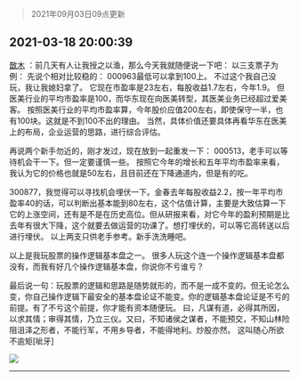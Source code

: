 > 2021年09月03日09点更新
<link rel="stylesheet" href="https://cdn.jsdelivr.net/gh/taotie6/sampleJSON@main/css/photo_show.css">


 ## 2021-03-18 20:00:39 

 [㪚木](https://www.coolapk.com/feed/25634135?shareKey=ODgxMzQ2Y2JiMzZlNjEzMTc3ZDU~) ：前几天有人让我授之以渔，那么今天我就随便说一下吧：
以三支票子为例：
先说个相对比较稳的：
000963最低可以拿到100上。
不过这个我自己没玩，我让我媳妇拿了。
它现在市盈率是23左右，每股收益1.7左右，今年1.9。
但医美行业的平均市盈率是100，而华东现在向医美转型<!--break-->，其医美业务已经超过爱美客。
按照医美行业的平均市盈率算，今年股价应值200左右，即使保守一半，也有100块。这就是不到100不出的理由。
当然，具体价值还要具体再看华东在医美上的布局，企业运营的思路，进行综合评估。

再说两个新手勿近的，刚才发过，现在放到一起重发一下：
000513，老手可以等待机会干一下。但一定要谨慎一些。
按照它今年的增长和五年平均市盈率来看，我认为它的价格也就是50左右，且目前还在下降通道内，但是有的吃。

300877，我觉得可以寻找机会埋伏一下。金春去年每股收益2.2，按一年平均市盈率40的话，可以判断出基本能到80左右，这个估值计算，主要是大致估算一下它的上涨空间，还有是不是在历史高位。但从研报来看，对它今年的盈利预期是比去年有很大下降，这个就要去做运营的功课了。想打埋伏的，可以等它高转送以后进行埋伏。
以上两支只供老手参考。新手洗洗睡吧。

以上是我玩股票的操作逻辑基本盘之一。
很多人玩这个连一个操作逻辑基本盘都没有，而我有好几个操作逻辑基本盘，你说你不亏谁亏？

最后说一句：玩股票的逻辑和思路是随势就形的，而不是一成不变的。但无论怎么变，你自己操作逻辑下最安全的基本盘论证不能变。你的逻辑基本盘论证是不亏的前提。有了不亏这个前提，你才能有资本随便玩。
曰，凡谋有道，必得其所因，以求其情；审得其情，乃立三仪。又曰，不知诸侯之谋者，不能预交，不知山林险阻沮泽之形者，不能行军，不用乡导者，不能得地利。炒股亦然。
这叫随心所欲不逾矩[呲牙] 

<div class="album">
<img class="img-item" src="http://image.coolapk.com/feed/2020/0706/14/1081091_f974adb9_7590_4638@1080x1080.jpeg" />
</div>

 ------- 

